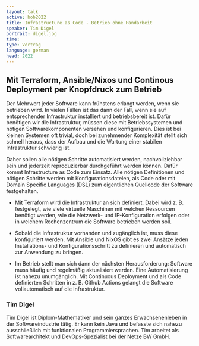 ```yaml
---
layout: talk
active: bob2022
title: Infrastructure as Code - Betrieb ohne Handarbeit
speaker: Tim Digel
portrait: digel.jpg
time: 
type: Vortrag
language: german
head: 2022
---
```


## Mit Terraform, Ansible/Nixos und Continous Deployment per Knopfdruck zum Betrieb 

Der Mehrwert jeder Software kann frühstens erlangt werden, wenn sie
betrieben wird. In vielen Fällen ist das dann der Fall, wenn sie auf
entsprechender Infrastruktur installiert und betriebsbereit ist. Dafür
benötigen wir die Infrastruktur, müssen diese mit Betriebssystemen und
nötigen Softwarekomponenten versehen und konfigurieren. Dies ist bei
kleinen Systemen oft trivial, doch bei zunehmender Komplexität stellt
sich schnell heraus, dass der Aufbau und die Wartung einer stabilen
Infrastruktur schwierig ist.

Daher sollen alle nötigen Schritte automatisiert werden,
nachvollziehbar sein und jederzeit reproduzierbar durchgeführt werden
können.  Dafür kommt Infrastructure as Code zum Einsatz. Alle nötigen
Definitionen und nötigen Schritte werden mit Konfigurationsdateien,
als Code oder mit Domain Specific Languages (DSL) zum eigentlichen
Quellcode der Software festgehalten.


* Mit Terraform wird die Infrastruktur an sich definiert. Dabei wird
  z. B. festgelegt, wie viele virtuelle Maschinen mit welchen
  Ressourcen benötigt werden, wie die Netzwerk- und IP-Konfiguration
  erfolgen oder in welchem Rechenzentrum die Software betrieben werden
  soll.

* Sobald die Infrastruktur vorhanden und zugänglich ist, muss diese
  konfiguriert werden. Mit Ansible und NixOS gibt es zwei Ansätze
  jeden Installations- und Konfigurationsschritt zu definieren und
  automatisch zur Anwendung zu bringen.

* Im Betrieb stellt man sich dann der nächsten Herausforderung:
  Software muss häufig und regelmäßig aktualisiert werden. Eine
  Automatisierung ist nahezu unumgänglich. Mit Continuous Deployment
  und als Code definierten Schritten in z. B. Github Actions gelangt
  die Software vollautomatisch auf die Infrastruktur.

### Tim Digel

Tim Digel ist Diplom-Mathematiker und sein ganzes Erwachsenenleben in
der Softwareindustrie tätig. Er kann kein Java und befasste sich
nahezu ausschließlich mit funktionalen Programmiersprachen. Tim
arbeitet als Softwarearchitekt und DevOps-Spezialist bei der Netze BW
GmbH.
